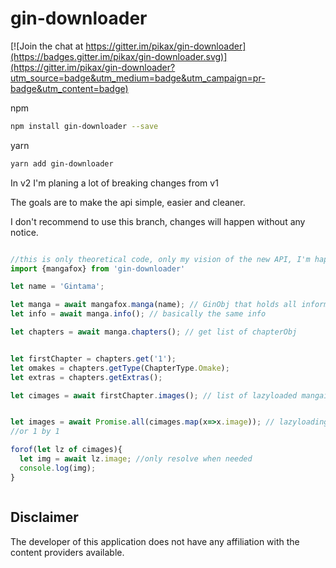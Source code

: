 # gin-downloader

[![Join the chat at https://gitter.im/pikax/gin-downloader](https://badges.gitter.im/pikax/gin-downloader.svg)](https://gitter.im/pikax/gin-downloader?utm_source=badge&utm_medium=badge&utm_campaign=pr-badge&utm_content=badge)



npm
``` bash
npm install gin-downloader --save
``` 


yarn
``` bash
yarn add gin-downloader
``` 



In v2 I'm planing a lot of breaking changes from v1


The goals are to make the api simple, easier and cleaner.
 
 
I don't recommend to use this branch, changes will happen without any notice.


```typescript

//this is only theoretical code, only my vision of the new API, I'm happy to discuss the API   
import {mangafox} from 'gin-downloader'

let name = 'Gintama';

let manga = await mangafox.manga(name); // GinObj that holds all information about the manga
let info = await manga.info(); // basically the same info

let chapters = await manga.chapters(); // get list of chapterObj


let firstChapter = chapters.get('1'); 
let omakes = chapters.getType(ChapterType.Omake);
let extras = chapters.getExtras();

let cimages = await firstChapter.images(); // list of lazyloaded mangaimages 


let images = await Promise.all(cimages.map(x=>x.image)); // lazyloading list, we can resolve by chunk or 1 by 1
//or 1 by 1

forof(let lz of cimages){
  let img = await lz.image; //only resolve when needed
  console.log(img); 
}



```












## Disclaimer

The developer of this application does not have any affiliation with the content providers available.


